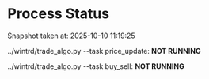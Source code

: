 # Process Status

Snapshot taken at: 2025-10-10 11:19:25

../wintrd/trade_algo.py --task price_update: **NOT RUNNING**

../wintrd/trade_algo.py --task buy_sell: **NOT RUNNING**


